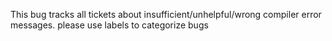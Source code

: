 This bug tracks all tickets about insufficient/unhelpful/wrong compiler error messages.
please use labels to categorize bugs
